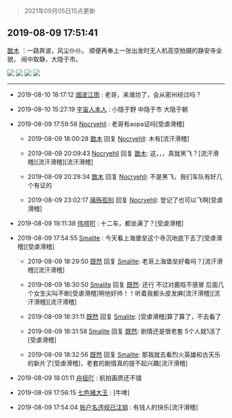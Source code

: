 > 2021年09月05日15点更新
<link rel="stylesheet" href="https://cdn.jsdelivr.net/gh/taotie6/sampleJSON@main/css/photo_show.css">


 ## 2019-08-09 17:51:41 

 [㪚木](https://www.coolapk.com/feed/13200666?shareKey=MmI4OGMyMjcyODUyNjEzMTc0ZGQ~) ：一路奔波，风尘仆仆。
顺便再奉上一张出发时无人机高空拍摄的静安寺全貌，
闹中取静，大隐于市。 

<div class="album">
<img class="img-item" src="https://image.coolapk.com/feed/2019/0809/17/1081091_6b49e63b_4291_6487@672x369.gif" />
<img class="img-item" src="https://image.coolapk.com/feed/2019/0809/17/1081091_837416ef_4291_6491@1920x1080.jpeg" />
<img class="img-item" src="https://image.coolapk.com/feed/2019/0809/17/1081091_2976668e_4291_6493@1920x1080.jpeg" />
<img class="img-item" src="https://image.coolapk.com/feed/2019/0809/17/1081091_1994edd9_4291_6495@1283x1079.jpeg" />
</div>

 ------- 

- 2019-08-10 18:17:12 [烟波江雨](uid=762889) : 老哥，来潍坊了，会从密州经过吗？ 

- 2019-08-10 15:27:19 [宇宙人本人](uid=1597114) : 小隐于野 中隐于市 大隐于朝 

- 2019-08-09 17:59:58 [Nocryehll](uid=1684814) : 老哥有aopa证吗[受虐滑稽] 

    - 2019-08-09 18:00:28 [㪚木](uid=1081091) 回复 [Nocryehll](uid=1684814): 木有[流汗滑稽] 

    - 2019-08-09 20:09:43 [Nocryehll](uid=1684814) 回复 [㪚木](uid=1081091): 这，，，真就黑飞？[流汗滑稽][流汗滑稽][流汗滑稽] 

    - 2019-08-09 20:29:34 [㪚木](uid=1081091) 回复 [Nocryehll](uid=1684814): 不是黑飞，我们车队有好几个有证的 

    - 2019-08-09 23:02:17 [璃殇孤别](uid=2125184) 回复 [Nocryehll](uid=1684814): 登记了也可以飞啊[受虐滑稽] 

- 2019-08-09 19:11:38 [伟唠咑](uid=488448) : 十二车，都坐满了？[受虐滑稽] 

- 2019-08-09 17:54:55 [Smalite](uid=1920293) : 今天看上海堡垒这个寺沉地底下去了[受虐滑稽][受虐滑稽] 

    - 2019-08-09 18:29:50 [既然](uid=1245961) 回复 [Smalite](uid=1920293): 老哥上海堡垒好看吗？[流汗滑稽][流汗滑稽] 

    - 2019-08-09 18:30:50 [Smalite](uid=1920293) 回复 [既然](uid=1245961): 还行 不过对鹿晗不感冒 后面几个女生尖叫不断[受虐滑稽]啊他好帅！！听着我都头皮发麻[流汗滑稽][流汗滑稽][流汗滑稽] 

    - 2019-08-09 18:31:11 [既然](uid=1245961) 回复 [Smalite](uid=1920293): [受虐滑稽]算了算了，不去看了 

    - 2019-08-09 18:31:58 [Smalite](uid=1920293) 回复 [既然](uid=1245961): 剧情还是很老套 5个人就1活了[受虐滑稽] 

    - 2019-08-09 18:32:56 [既然](uid=1245961) 回复 [Smalite](uid=1920293): 那我就去看烈火英雄和古天乐的新片了[受虐滑稽]，老套的剧情真的提不起兴趣[流汗滑稽] 

- 2019-08-09 18:01:11 [舟摇吖](uid=946505) : 航拍画质还不错 

- 2019-08-09 17:56:15 [七色猪大王](uid=560239) : [牛啤] 

- 2019-08-09 17:54:04 [账户名违规已注销](uid=1039732) : 有钱人的快乐[流汗滑稽] 

